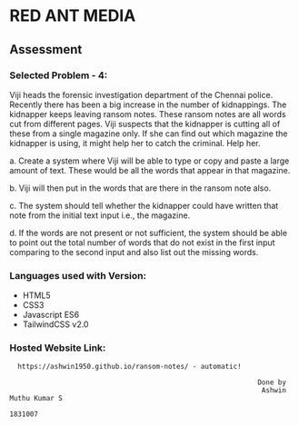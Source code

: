 # RED ANT MEDIA #
## Assessment ##

### Selected Problem - 4: ###

Viji heads the forensic investigation department of the Chennai police. Recently there has been a big increase in the number of kidnappings. The kidnapper keeps leaving ransom notes. These ransom notes are all words cut from different pages. Viji suspects that the kidnapper is cutting all of these from a single magazine only. If she can find out which magazine the kidnapper is using, it might help her to catch the criminal. Help her.

a. Create a system where Viji will be able to type or copy and paste a large
amount of text. These would be all the words that appear in that magazine.

b. Viji will then put in the words that are there in the ransom note also.

c. The system should tell whether the kidnapper could have written that note from the initial text input i.e., the magazine.

d. If the words are not present or not sufficient, the system should be able to point out the total number of words that do not exist in the first input
comparing to the second input and also list out the missing words.

### Languages used with Version: ###
* HTML5
* CSS3
* Javascript ES6
* TailwindCSS v2.0

### Hosted Website Link: ###
      https://ashwin1950.github.io/ransom-notes/ - automatic!

					 	                                         Done by
				                                                  Ashwin Muthu Kumar S
					                                                 1831007
